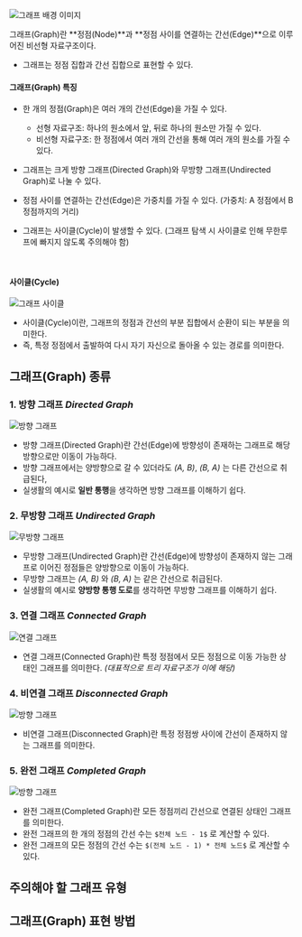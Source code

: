 ![그래프 배경 이미지](/assets/images/data_structor/graph/graph_thumbnail.webp)

그래프(Graph)란 **정점(Node)**과 **정점 사이를 연결하는 간선(Edge)**으로 이루어진 비선형 자료구조이다.

- 그래프는 정점 집합과 간선 집합으로 표현할 수 있다.

#### 그래프(Graph) 특징

- 한 개의 정점(Graph)은 여러 개의 간선(Edge)을 가질 수 있다.

  - 선형 자료구조: 하나의 원소에서 앞, 뒤로 하나의 원소만 가질 수 있다.
  - 비선형 자료구조: 한 정점에서 여러 개의 간선을 통해 여러 개의 원소를 가질 수 있다.

- 그래프는 크게 방향 그래프(Directed Graph)와 무방향 그래프(Undirected Graph)로 나눌 수 있다.
- 정점 사이를 연결하는 간선(Edge)은 가중치를 가질 수 있다. (가중치: A 정점에서 B 정점까지의 거리)
- 그래프는 사이클(Cycle)이 발생할 수 있다. (그래프 탐색 시 사이클로 인해 무한루프에 빠지지 않도록 주의해야 함)

<br />

#### 사이클(Cycle)

![그래프 사이클](/assets/images/data_structor/graph/graph_cycle.webp)

- 사이클(Cycle)이란, 그래프의 정점과 간선의 부분 집합에서 순환이 되는 부분을 의미한다.
- 즉, 특정 정점에서 출발하여 다시 자기 자신으로 돌아올 수 있는 경로를 의미한다.

## 그래프(Graph) 종류

### 1. 방향 그래프 _Directed Graph_

![방향 그래프](/assets/images/data_structor/graph/directed_graph.webp)

- 방향 그래프(Directed Graph)란 간선(Edge)에 방향성이 존재하는 그래프로 해당 방향으로만 이동이 가능하다.
- 방향 그래프에서는 양방향으로 갈 수 있더라도 _(A, B)_, _(B, A)_ 는 다른 간선으로 취급된다,
- 실생활의 예시로 **일반 통행**을 생각하면 방향 그래프를 이해하기 쉽다.

### 2. 무방향 그래프 _Undirected Graph_

![무방향 그래프](/assets/images/data_structor/graph/undirected_graph.webp)

- 무방향 그래프(Undirected Graph)란 간선(Edge)에 방향성이 존재하지 않는 그래프로 이어진 정점들은 양방향으로 이동이 가능하다.
- 무방향 그래프는 _(A, B)_ 와 _(B, A)_ 는 같은 간선으로 취급된다.
- 실생활의 예시로 **양방향 통행 도로**를 생각하면 무방향 그래프를 이해하기 쉽다.

### 3. 연결 그래프 _Connected Graph_

![연결 그래프](/assets/images/data_structor/graph/connected_graph.webp)

- 연결 그래프(Connected Graph)란 특정 정점에서 모든 정점으로 이동 가능한 상태인 그래프를 의미한다. _(대표적으로 트리 자료구조가 이에 해당)_

### 4. 비연결 그래프 _Disconnected Graph_

![방향 그래프](/assets/images/data_structor/graph/disconnected_graph.webp)

- 비연결 그래프(Disconnected Graph)란 특정 정점쌍 사이에 간선이 존재하지 않는 그래프를 의미한다.

### 5. 완전 그래프 _Completed Graph_

![방향 그래프](/assets/images/data_structor/graph/completed_graph.webp)

- 완전 그래프(Completed Graph)란 모든 정점끼리 간선으로 연결된 상태인 그래프를 의미한다.
- 완전 그래프의 한 개의 정점의 간선 수는 `$전체 노드 - 1$` 로 계산할 수 있다.
- 완전 그래프의 모든 정점의 간선 수는 `$(전체 노드 - 1) * 전체 노드$` 로 계산할 수 있다.

## 주의해야 할 그래프 유형

## 그래프(Graph) 표현 방법
